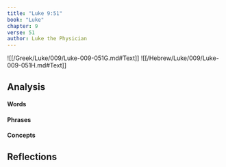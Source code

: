 ```yaml
---
title: "Luke 9:51"
book: "Luke"
chapter: 9
verse: 51
author: Luke the Physician
---
```

![[/Greek/Luke/009/Luke-009-051G.md#Text]]
![[/Hebrew/Luke/009/Luke-009-051H.md#Text]]

## Analysis

#### Words

#### Phrases

#### Concepts

## Reflections
